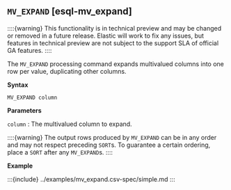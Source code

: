 ## `MV_EXPAND` [esql-mv_expand]

::::{warning}
This functionality is in technical preview and may be
changed or removed in a future release. Elastic will work to fix any
issues, but features in technical preview are not subject to the support
SLA of official GA features.
::::


The `MV_EXPAND` processing command expands multivalued columns into one row per
value, duplicating other columns.

**Syntax**

```esql
MV_EXPAND column
```

**Parameters**

`column`
:   The multivalued column to expand.

::::{warning}
The output rows produced by `MV_EXPAND` can be in any order and may not respect
preceding `SORT`s. To guarantee a certain ordering, place a `SORT` after any
`MV_EXPAND`s.
::::

**Example**

:::{include} ../examples/mv_expand.csv-spec/simple.md
:::
